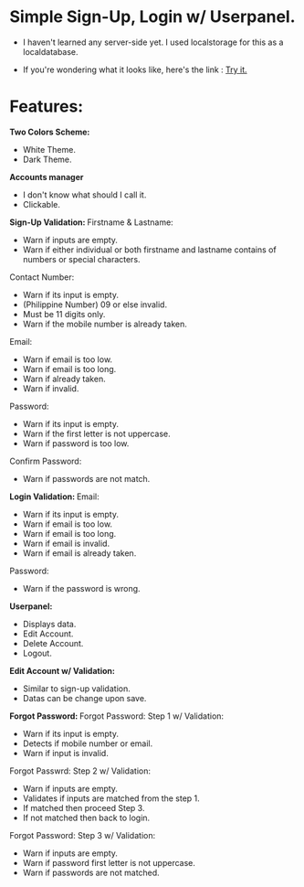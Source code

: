 # Simple Sign-Up, Login w/ Userpanel.

 - I haven't learned any server-side yet. I used localstorage for this as a localdatabase.

 - If you're wondering what it looks like, here's the link :  <a href="https://jinshin19.github.io/Sign-Up-Login/"> Try it. </a>

# Features:

<b> Two Colors Scheme: </b>
 - White Theme.
 - Dark Theme.

<b> Accounts manager </b>
 - I don't know what should I call it.
 - Clickable.

<b> Sign-Up Validation: </b>
  Firstname & Lastname:
  - Warn if inputs are empty.
  - Warn if either individual or both firstname and lastname contains of numbers or special characters.
  
  Contact Number:
  - Warn if its input is empty.
  - (Philippine Number) 09 or else invalid.
  - Must be 11 digits only.
  - Warn if the mobile number is already taken.

  Email:
  - Warn if email is too low.
  - Warn if email is too long.
  - Warn if already taken.
  - Warn if invalid.

  Password:
  - Warn if its input is empty.
  - Warn if the first letter is not uppercase.
  - Warn if password is too low.

  Confirm Password: 
  - Warn if passwords are not match.

<b> Login Validation: </b>
  Email: 
  - Warn if its input is empty.
  - Warn if email is too low.
  - Warn if email is too long.
  - Warn if email is invalid.
  - Warn if email is already taken.

  Password:
  - Warn if the password is wrong.

<b> Userpanel: </b>
 - Displays data.
 - Edit Account.
 - Delete Account.
 - Logout.

<b> Edit Account w/ Validation: </b>
 - Similar to sign-up validation.
 - Datas can be change upon save.

<b> Forgot Password: </b>
  Forgot Password: Step 1 w/ Validation:
  - Warn if its input is empty.
  - Detects if mobile number or email.
  - Warn if input is invalid.

  Forgot Passwrd: Step 2 w/ Validation:
  - Warn if inputs are empty.
  - Validates if inputs are matched from the step 1.
  - If matched then proceed Step 3.
  - If not matched then back to login.

  Forgot Password: Step 3 w/ Validation:
  - Warn if inputs are empty.
  - Warn if password first letter is not uppercase.
  - Warn if passwords are not matched.



